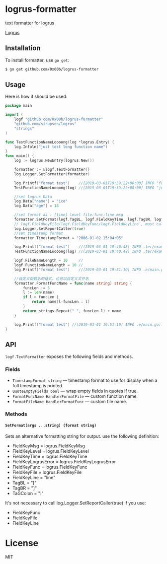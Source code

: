 # logrus-formatter 
 text formatter for logrus

[Logrus](https://github.com/sirupsen/logrus) 

## Installation
To install formatter, use `go get`:

```sh
$ go get github.com/0x00b/logrus-formatter
```

## Usage
Here is how it should be used:

```go
package main

import (
	logf "github.com/0x00b/logrus-formatter"
	"github.com/sirupsen/logrus"
	"strings"
)

func TestFunctionNameLoooong(log *logrus.Entry) {
	log.Infoln("just test long function name")
}
func main() {
	log := logrus.NewEntry(logrus.New())

	formatter := &logf.TextFormatter{}
	log.Logger.SetFormatter(formatter)

	log.Printf("format test")    //[2019-03-01T19:39:22+08:00] INFO "format test"
	TestFunctionNameLoooong(log) //[2019-03-01T19:39:22+08:00] INFO "just test long function name"

	//set logrus Data
	log.Data["name"] = "ice"
	log.Data["age"] = 18

	//set format as : [time] level file:func:line msg
	formatter.SetFormat(logf.TagBL, logf.FieldKeyTime, logf.TagBR, logf.FieldKeyLevel, logf.FieldKeyFile, logf.TaGColon, logf.FieldKeyFunc, logf.TaGColon, logf.FieldKeyLine, logf.FieldKeyMsg)
	// logf.FieldKeyFile/logf.FieldKeyFunc/logf.FieldKeyLine , must call log.Logger.SetReportCaller(true)
	log.Logger.SetReportCaller(true)
	//set timestamp format
	formatter.TimestampFormat = "2006-01-02 15:04:05"

	log.Printf("format test")    //[2019-03-01 19:40:48] INFO .ter/example/main.go:                main.main:37   "format test" (name:"ice" age:18)
	TestFunctionNameLoooong(log) //[2019-03-01 19:40:48] INFO .ter/example/main.go:..TestFunctionNameLoooong:18   "just test long function name" (name:"ice" age:18)

	logf.FileNameLength = 10     //
	logf.FunctionNameLength = 10 //
	log.Printf("format test")    //[2019-03-01 19:51:10] INFO .e/main.go: main.main:37   "format test" (name:"ice" age:18)

	//自定义函数名的格式。也可以自定义文件名
	formatter.FormatFuncName = func(name string) string {
		funcLen := 5
		l := len(name)
		if l > funcLen {
			return name[l-funcLen : l]
		}
		return strings.Repeat(" ", funcLen-l) + name
	}

	log.Printf("format test") //[2019-03-01 19:51:10] INFO .e/main.go:.main:49   "format test" (name:"ice" age:18)
}

```
## API
`logf.TextFormatter` exposes the following fields and methods.

### Fields

* `TimestampFormat string` — timestamp format to use for display when a full timestamp is printed.
* `QuoteEmptyFields bool` — wrap empty fields in quotes if true.
* `FormatFuncName HandlerFormatFile` — custom function name.
* `FormatFileName HandlerFormatFunc` — custom file name.

### Methods

#### `SetFormat(args ...string) (format string)`

Sets an alternative formatting string for output. use the following definition:
* FieldKeyMsg            = logrus.FieldKeyMsg
* FieldKeyLevel          = logrus.FieldKeyLevel
* FieldKeyTime           = logrus.FieldKeyTime
* FieldKeyLogrusError    = logrus.FieldKeyLogrusError
* FieldKeyFunc           = logrus.FieldKeyFunc
* FieldKeyFile           = logrus.FieldKeyFile
* FieldKeyLine           = "line"
* TagBL                  = "["
* TagBR                  = "]"
* TaGColon               = ":"


It's not necessary to call log.Logger.SetReportCaller(true) if you use:
* FieldKeyFunc
* FieldKeyFile
* FieldKeyLine

# License
MIT
